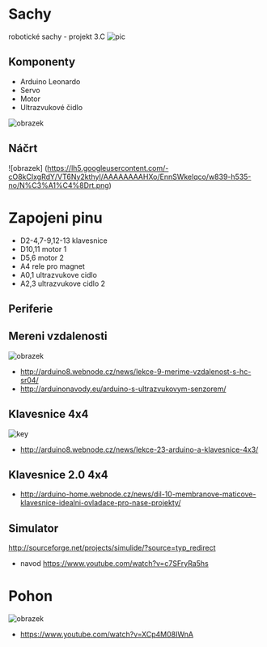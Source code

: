 ﻿# Sachy 
robotické sachy - projekt 3.C
![pic](http://modranka-sach.wbl.sk/0600-markob.gif)

## Komponenty

* Arduino Leonardo
* Servo
* Motor
* Ultrazvukové čidlo

![obrazek](http://www.arduino.cc/en/uploads/Main/ArduinoUnoSmd450px.jpg)

## Náčrt
![obrazek] (https://lh5.googleusercontent.com/-cO8kCIxgRdY/VT6Ny2kthyI/AAAAAAAAHXo/EnnSWkelqco/w839-h535-no/N%C3%A1%C4%8Drt.png)


# Zapojeni pinu
 + D2-4,7-9,12-13 klavesnice
 + D10,11 motor 1
 + D5,6 motor 2
 + A4 rele pro magnet
 + A0,1 ultrazvukove cidlo
 + A2,3 ultrazvukove cidlo 2

## Periferie

## Mereni vzdalenosti
![obrazek](http://files.arduino8.webnode.cz/200000081-ec223ed343/F90JYNWH7UR7RCS.LARGE.jpg)
+ http://arduino8.webnode.cz/news/lekce-9-merime-vzdalenost-s-hc-sr04/
+ http://arduinonavody.eu/arduino-s-ultrazvukovym-senzorem/

## Klavesnice 4x4
![key](http://files.arduino8.webnode.cz/200000424-d2b67d6a29/unnamed.jpg)
 + http://arduino8.webnode.cz/news/lekce-23-arduino-a-klavesnice-4x3/		 

## Klavesnice 2.0  4x4
+ http://arduino-home.webnode.cz/news/dil-10-membranove-maticove-klavesnice-idealni-ovladace-pro-nase-projekty/

## Simulator
http://sourceforge.net/projects/simulide/?source=typ_redirect
+ navod https://www.youtube.com/watch?v=c7SFryRa5hs

# Pohon
![obrazek](http://artofcircuits.com/wp-content/uploads/2014/05/2-ch-relay-module-1.jpg)
+ https://www.youtube.com/watch?v=XCp4M08IWnA

